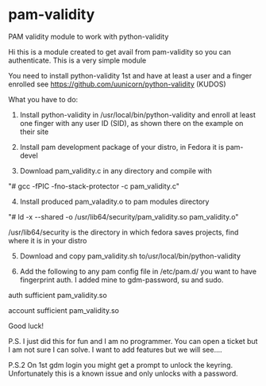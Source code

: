 # pam-validity
PAM validity module to work with python-validity

Hi this is a module created to get avail from pam-validity so you can authenticate. 
This is a very simple module

You need to install python-validity 1st and have at least a user and a finger enrolled
see https://github.com/uunicorn/python-validity (KUDOS)

What you have to do:

1. Install python-validity in /usr/local/bin/python-validity and enroll at least one finger with any user ID (SID), as shown there on the example on their site

2. Install pam development package of your distro, in Fedora it is pam-devel

3. Download pam_validity.c in any directory and compile with 

 "# gcc -fPIC -fno-stack-protector -c pam_validity.c"

4. Install produced pam_valadity.o to pam modules directory

"# ld -x --shared -o /usr/lib64/security/pam_validity.so pam_validity.o"

/usr/lib64/security is the directory in which fedora saves projects, find where it is in your distro

5. Download and copy pam_validity.sh to/usr/local/bin/python-validity

6. Add the following to any pam config file in /etc/pam.d/ you want to have fingerprint auth. I added mine to gdm-password, su and sudo.

 auth		sufficient	pam_validity.so
 
 account sufficient  pam_validity.so

Good luck!

P.S. I just did this for fun and I am no programmer. You can open a ticket but I am not sure I can solve. I want to add features  but we will see....

P.S.2 On 1st gdm login you might get a prompt to unlock the keyring. Unfortunately this is a known issue and only unlocks with a password. 

